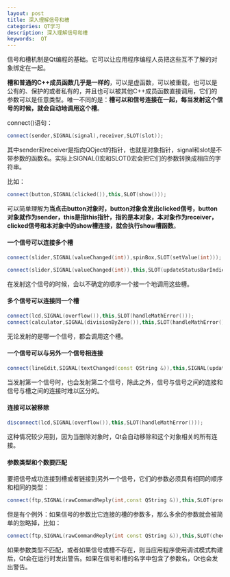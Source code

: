 ```yaml
---
layout: post 
title: 深入理解信号和槽
categories: QT学习
description: 深入理解信号和槽
keywords:  QT
---
```


信号和槽机制是Qt编程的基础。它可以让应用程序编程人员把这些互不了解的对象绑定在一起。

**槽和普通的C++成员函数几乎是一样的**，可以是虚函数，可以被重载，也可以是公有的、保护的或者私有的，并且也可以被其他C++成员函数直接调用，它们的参数可以是任意类型。唯一不同的是：**槽可以和信号连接在一起，每当发射这个信号的时候，就会自动地调用这个槽**。

connect()语句：

```cpp
connect(sender,SIGNAL(signal),receiver,SLOT(slot));
```

其中sender和receiver是指向QOject的指针，也就是对象指针，signal和slot是不带参数的函数名。实际上SIGNAL()宏和SLOT()宏会把它们的参数转换成相应的字符串。

比如：

```cpp
connect(button,SIGNAL(clicked()),this,SLOT(show()));
```

可以简单理解为**当点击button对象时，button对象会发出clicked信号，button对象就作为sender，this是指this指针，指的是本对象，本对象作为receiver，clicked信号和本对象中的show槽连接，就会执行show槽函数**。

#### 一个信号可以连接多个槽

```cpp
connect(slider,SIGNAL(valueChanged(int)),spinBox,SLOT(setValue(int)));

connect(slider,SIGNAL(valueChanged(int)),this,SLOT(updateStatusBarIndicator(int)));
```

在发射这个信号的时候，会以不确定的顺序一个接一个地调用这些槽。


#### 多个信号可以连接同一个槽

```cpp
connect(lcd,SIGNAL(overflow()),this,SLOT(handleMathError()));
connect(calculator,SIGNAL(divisionByZero()),this,SLOT(handleMathError()));
```

无论发射的是哪一个信号，都会调用这个槽。


#### 一个信号可以与另外一个信号相连接

```cpp
connect(lineEdit,SIGNAL(textChanged(const QString &)),this,SIGNAL(updateRecord(const QString &)));
```

当发射第一个信号时，也会发射第二个信号，除此之外，信号与信号之间的连接和信号与槽之间的连接时难以区分的。

#### 连接可以被移除

```cpp
disconnect(lcd,SIGNAL(overflow()),this,SLOT(handleMathError()));
```

这种情况较少用到，因为当删除对象时，Qt会自动移除和这个对象相关的所有连接。


#### 参数类型和个数要匹配

要把信号成功连接到槽或者链接到另外一个信号，它们的参数必须具有相同的顺序和相同的类型：

```cpp
connect(ftp,SIGNAL(rawCommandReply(int,const QString &)),this,SLOT(processReply(int,const QString &)));
```

但是有个例外：如果信号的参数比它连接的槽的参数多，那么多余的参数就会被简单的忽略掉，比如：

```cpp
connect(ftp,SIGNAL(rawCommandReply(int const QString &)),this,SLOT(checkErrorCode(int)));
```

如果参数类型不匹配，或者如果信号或槽不存在，则当应用程序使用调试模式构建后，Qt会在运行时发出警告。如果在信号和槽的名字中包含了参数名，Qt也会发出警告。